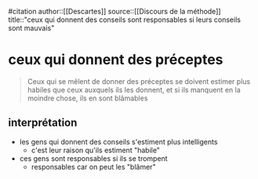 #citation
author::[[Descartes]]
source::[[Discours de la méthode]]
title::"ceux qui donnent des conseils sont responsables si leurs conseils sont mauvais"
# ceux qui donnent des préceptes

> Ceux qui se mêlent de donner des préceptes se doivent estimer plus habiles que ceux auxquels ils les donnent, et si ils manquent en la moindre chose, ils en sont blâmables


## interprétation

 - les gens qui donnent des conseils s'estiment plus intelligents
     - c'est leur raison qu'ils estiment "habile"
 - ces gens sont responsables si ils se trompent
     - responsables car on peut les "blâmer"


